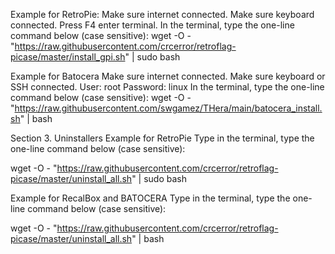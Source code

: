Example for RetroPie:
Make sure internet connected.
Make sure keyboard connected.
Press F4 enter terminal.
In the terminal, type the one-line command below (case sensitive):
wget -O - "https://raw.githubusercontent.com/crcerror/retroflag-picase/master/install_gpi.sh" | sudo bash

Example for Batocera
Make sure internet connected.
Make sure keyboard or SSH connected.
User: root Password: linux
In the terminal, type the one-line command below (case sensitive):
wget -O - "https://raw.githubusercontent.com/swgamez/THera/main/batocera_install.sh" | bash

Section 3. Uninstallers
Example for RetroPie
Type in the terminal, type the one-line command below (case sensitive):

wget -O - "https://raw.githubusercontent.com/crcerror/retroflag-picase/master/uninstall_all.sh" | sudo bash

Example for RecalBox and BATOCERA
Type in the terminal, type the one-line command below (case sensitive):

wget -O - "https://raw.githubusercontent.com/crcerror/retroflag-picase/master/uninstall_all.sh" | bash
